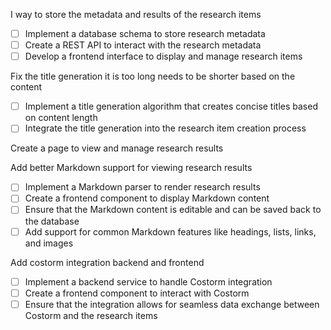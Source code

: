 I way to store the metadata and results of the research items
- [ ] Implement a database schema to store research metadata
- [ ] Create a REST API to interact with the research metadata
- [ ] Develop a frontend interface to display and manage research items

Fix the title generation it is too long needs to be shorter based on the content
- [ ] Implement a title generation algorithm that creates concise titles based on content length
- [ ] Integrate the title generation into the research item creation process

Create a page to view and manage research results

Add better Markdown support for viewing research results
- [ ] Implement a Markdown parser to render research results
- [ ] Create a frontend component to display Markdown content
- [ ] Ensure that the Markdown content is editable and can be saved back to the database
- [ ] Add support for common Markdown features like headings, lists, links, and images

Add costorm integration backend and frontend
- [ ] Implement a backend service to handle Costorm integration
- [ ] Create a frontend component to interact with Costorm
- [ ] Ensure that the integration allows for seamless data exchange between Costorm and the research items